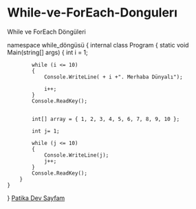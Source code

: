 # While-ve-ForEach-Dongulerı
While ve ForEach Döngüleri

namespace while_döngüsü
{
    internal class Program
    {
        static void Main(string[] args)
        {
            int i = 1;

            while (i <= 10)
            {
                Console.WriteLine( + i +". Merhaba Dünyalı");
              
                i++;
            }
            Console.ReadKey();


            int[] array = { 1, 2, 3, 4, 5, 6, 7, 8, 9, 10 };

            int j= 1;

            while (j <= 10)
            {
                Console.WriteLine(j);
                j++;
            }
            Console.ReadKey();
        }
    }
}
[Patika Dev Sayfam](https://app.patika.dev/sevaalnuur)